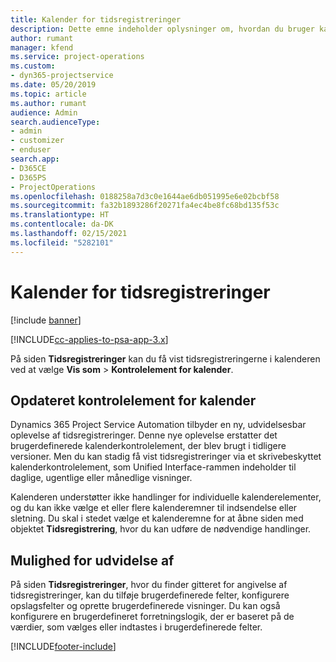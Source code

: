 ```yaml
---
title: Kalender for tidsregistreringer
description: Dette emne indeholder oplysninger om, hvordan du bruger kalenderen for tidsregistreringer.
author: rumant
manager: kfend
ms.service: project-operations
ms.custom:
- dyn365-projectservice
ms.date: 05/20/2019
ms.topic: article
ms.author: rumant
audience: Admin
search.audienceType:
- admin
- customizer
- enduser
search.app:
- D365CE
- D365PS
- ProjectOperations
ms.openlocfilehash: 0188258a7d3c0e1644ae6db051995e6e02bcbf58
ms.sourcegitcommit: fa32b1893286f20271fa4ec4be8fc68bd135f53c
ms.translationtype: HT
ms.contentlocale: da-DK
ms.lasthandoff: 02/15/2021
ms.locfileid: "5282101"
---
```

# <a name="time-entry-calendar"></a>Kalender for tidsregistreringer

[!include [banner](../includes/psa-now-project-operations.md)]

[!INCLUDE[cc-applies-to-psa-app-3.x](../includes/cc-applies-to-psa-app-3x.md)]

På siden **Tidsregistreringer** kan du få vist tidsregistreringerne i kalenderen ved at vælge **Vis som** \> **Kontrolelement for kalender**.

## <a name="updated-calendar-control"></a>Opdateret kontrolelement for kalender

Dynamics 365 Project Service Automation tilbyder en ny, udvidelsesbar oplevelse af tidsregistreringer. Denne nye oplevelse erstatter det brugerdefinerede kalenderkontrolelement, der blev brugt i tidligere versioner. Men du kan stadig få vist tidsregistreringer via et skrivebeskyttet kalenderkontrolelement, som Unified Interface-rammen indeholder til daglige, ugentlige eller månedlige visninger.

Kalenderen understøtter ikke handlinger for individuelle kalenderelementer, og du kan ikke vælge et eller flere kalenderemner til indsendelse eller sletning. Du skal i stedet vælge et kalenderemne for at åbne siden med objektet **Tidsregistrering**, hvor du kan udføre de nødvendige handlinger.

## <a name="extensibility"></a>Mulighed for udvidelse af 

På siden **Tidsregistreringer**, hvor du finder gitteret for angivelse af tidsregistreringer, kan du tilføje brugerdefinerede felter, konfigurere opslagsfelter og oprette brugerdefinerede visninger. Du kan også konfigurere en brugerdefineret forretningslogik, der er baseret på de værdier, som vælges eller indtastes i brugerdefinerede felter.


[!INCLUDE[footer-include](../includes/footer-banner.md)]
